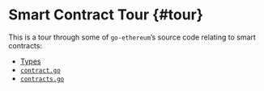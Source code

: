 # Smart Contract Tour {#tour}
This is a tour through some of `go-ethereum`&rsquo;s source code relating to smart contracts:

* [Types](/Types/smart_contract.md#types)
* [`contract.go`](contractgo.md)
* [`contracts.go`](contractsgo.md)
